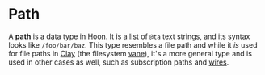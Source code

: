 # Path

A **path** is a data type in [Hoon](hoon.md). It is a [list](list.md) of `@ta` text strings, and its syntax looks like `/foo/bar/baz`. This type resembles a file path and while it *is* used for file paths in [Clay](clay.md) (the filesystem [vane](vane.md)), it's a more general type and is used in other cases as well, such as subscription paths and [wires](wire.md).

